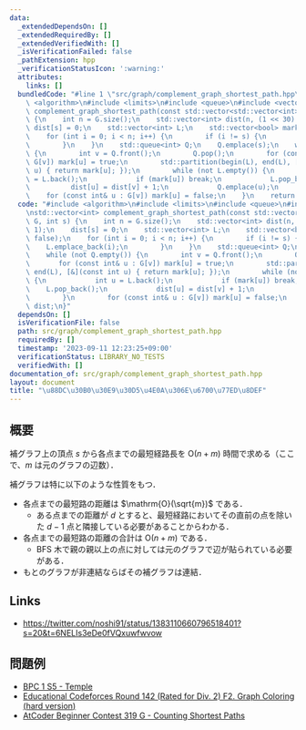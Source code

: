 ```yaml
---
data:
  _extendedDependsOn: []
  _extendedRequiredBy: []
  _extendedVerifiedWith: []
  _isVerificationFailed: false
  _pathExtension: hpp
  _verificationStatusIcon: ':warning:'
  attributes:
    links: []
  bundledCode: "#line 1 \"src/graph/complement_graph_shortest_path.hpp\"\n#include\
    \ <algorithm>\n#include <limits>\n#include <queue>\n#include <vector>\n\nstd::vector<int>\
    \ complement_graph_shortest_path(const std::vector<std::vector<int>>& G, int s)\
    \ {\n    int n = G.size();\n    std::vector<int> dist(n, (1 << 30) - 1);\n   \
    \ dist[s] = 0;\n    std::vector<int> L;\n    std::vector<bool> mark(n, false);\n\
    \    for (int i = 0; i < n; i++) {\n        if (i != s) {\n            L.emplace_back(i);\n\
    \        }\n    }\n    std::queue<int> Q;\n    Q.emplace(s);\n    while (not Q.empty())\
    \ {\n        int v = Q.front();\n        Q.pop();\n        for (const int& u :\
    \ G[v]) mark[u] = true;\n        std::partition(begin(L), end(L), [&](const int\
    \ u) { return mark[u]; });\n        while (not L.empty()) {\n            int u\
    \ = L.back();\n            if (mark[u]) break;\n            L.pop_back();\n  \
    \          dist[u] = dist[v] + 1;\n            Q.emplace(u);\n        }\n    \
    \    for (const int& u : G[v]) mark[u] = false;\n    }\n    return dist;\n}\n"
  code: "#include <algorithm>\n#include <limits>\n#include <queue>\n#include <vector>\n\
    \nstd::vector<int> complement_graph_shortest_path(const std::vector<std::vector<int>>&\
    \ G, int s) {\n    int n = G.size();\n    std::vector<int> dist(n, (1 << 30) -\
    \ 1);\n    dist[s] = 0;\n    std::vector<int> L;\n    std::vector<bool> mark(n,\
    \ false);\n    for (int i = 0; i < n; i++) {\n        if (i != s) {\n        \
    \    L.emplace_back(i);\n        }\n    }\n    std::queue<int> Q;\n    Q.emplace(s);\n\
    \    while (not Q.empty()) {\n        int v = Q.front();\n        Q.pop();\n \
    \       for (const int& u : G[v]) mark[u] = true;\n        std::partition(begin(L),\
    \ end(L), [&](const int u) { return mark[u]; });\n        while (not L.empty())\
    \ {\n            int u = L.back();\n            if (mark[u]) break;\n        \
    \    L.pop_back();\n            dist[u] = dist[v] + 1;\n            Q.emplace(u);\n\
    \        }\n        for (const int& u : G[v]) mark[u] = false;\n    }\n    return\
    \ dist;\n}"
  dependsOn: []
  isVerificationFile: false
  path: src/graph/complement_graph_shortest_path.hpp
  requiredBy: []
  timestamp: '2023-09-11 12:23:25+09:00'
  verificationStatus: LIBRARY_NO_TESTS
  verifiedWith: []
documentation_of: src/graph/complement_graph_shortest_path.hpp
layout: document
title: "\u88DC\u30B0\u30E9\u30D5\u4E0A\u306E\u6700\u77ED\u8DEF"
---
```



## 概要
補グラフ上の頂点 $s$ から各点までの最短経路長を $\mathrm{O}(n + m)$ 時間で求める（ここで、$m$ は元のグラフの辺数）．

補グラフは特に以下のような性質をもつ．
- 各点までの最短路の距離は $\mathrm{O}(\sqrt{m})$ である．
  - ある点までの距離が $d$ とすると、最短経路においてその直前の点を除いた $d - 1$ 点と隣接している必要があることからわかる．
- 各点までの最短路の距離の合計は $\mathrm{O}(n + m)$ である．
  - BFS 木で親の親以上の点に対しては元のグラフで辺が貼られている必要がある．
- もとのグラフが非連結ならばその補グラフは連結．

## Links
- https://twitter.com/noshi91/status/1383110660796518401?s=20&t=6NELIs3eDe0fVQxuwfwvow

## 問題例
- [BPC 1 S5 - Temple](https://dmoj.ca/problem/bpc1s5)
- [Educational Codeforces Round 142 (Rated for Div. 2) F2. Graph Coloring (hard version)](https://codeforces.com/contest/1792/problem/F2)
- [AtCoder Beginner Contest 319 G - Counting Shortest Paths](https://atcoder.jp/contests/abc319/tasks/abc319_g)
